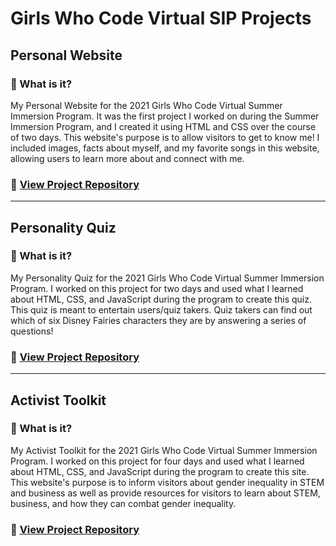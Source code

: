 # Girls Who Code Virtual SIP Projects

## Personal Website
### 🤔 What is it?
My Personal Website for the 2021 Girls Who Code Virtual Summer Immersion Program. It was the first project I worked on during the Summer Immersion Program, and I created it using HTML and CSS over the course of two days. This website's purpose is to allow visitors to get to know me! I included images, facts about myself, and my favorite songs in this website, allowing users to learn more about and connect with me. <br>
### 📂 [View Project Repository](https://github.com/slingann/GWC-Personal-Website)

---

## Personality Quiz
### 🤔 What is it?
My Personality Quiz for the 2021 Girls Who Code Virtual Summer Immersion Program. I worked on this project for two days and used what I learned about HTML, CSS, and JavaScript during the program to create this quiz. This quiz is meant to entertain users/quiz takers. Quiz takers can find out which of six Disney Fairies characters they are by answering a series of questions! <br>
### 📂 [View Project Repository](https://github.com/slingann/GWC-Personality-Quiz)

---

## Activist Toolkit
### 🤔 What is it?
My Activist Toolkit for the 2021 Girls Who Code Virtual Summer Immersion Program. I worked on this project for four days and used what I learned about HTML, CSS, and JavaScript during the program to create this site. This website's purpose is to inform visitors about gender inequality in STEM and business as well as provide resources for visitors to learn about STEM, business, and how they can combat gender inequality. <br>
### 📂 [View Project Repository](https://github.com/slingann/GWC-Activist-Toolkit)
